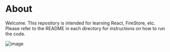 # About

Welcome.
This repository is intended for learning React, FireStore, etc.  
Please refer to the README in each directory for instructions on how to run the code.  
  
![image](https://user-images.githubusercontent.com/46555722/164935371-7b80f29b-a0ae-4334-be19-0ba26735112a.png)
